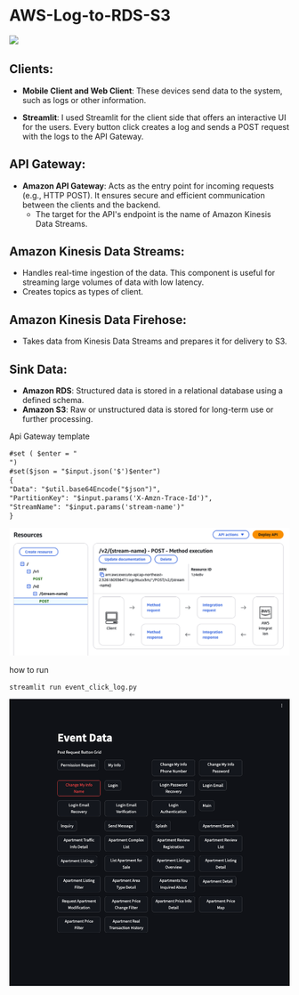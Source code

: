 # AWS-Log-to-RDS-S3

![](images/log-collect.png)

## Clients:

- **Mobile Client and Web Client**: These devices send data to the system, such as logs or other information.

- **Streamlit**: I used Streamlit for the client side that offers an interactive UI for the users. Every button click creates a log and sends a POST request with the logs to the API Gateway.

## API Gateway:

- **Amazon API Gateway**: Acts as the entry point for incoming requests (e.g., HTTP POST). It ensures secure and efficient communication between the clients and the backend.
  - The target for the API's endpoint is the name of Amazon Kinesis Data Streams.

## Amazon Kinesis Data Streams:

- Handles real-time ingestion of the data. This component is useful for streaming large volumes of data with low latency.
- Creates topics as types of client.

## Amazon Kinesis Data Firehose:

- Takes data from Kinesis Data Streams and prepares it for delivery to S3.

## Sink Data:

- **Amazon RDS**: Structured data is stored in a relational database using a defined schema.
- **Amazon S3**: Raw or unstructured data is stored for long-term use or further processing.

Api Gateway template

```
#set ( $enter = "
")
#set($json = "$input.json('$')$enter")
{
"Data": "$util.base64Encode("$json")",
"PartitionKey": "$input.params('X-Amzn-Trace-Id')",
"StreamName": "$input.params('stream-name')"
}
```

![](images/api-gateway-url.png)

how to run

```
streamlit run event_click_log.py
```

![](images/streamlit_log_generator.png)
